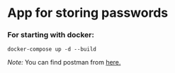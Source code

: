 # App for storing passwords

### For starting with docker:
	docker-compose up -d --build

*Note:* You can find postman from [here.](https://www.getpostman.com/collections/1cae674103b1a108ded5)

